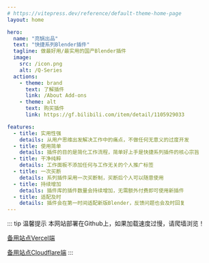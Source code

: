 ```yaml
---
# https://vitepress.dev/reference/default-theme-home-page
layout: home

hero:
  name: "亮锅出品"
  text: "快捷系列Blender插件"
  tagline: 做最好用/最实用的国产Blender插件
  image:
    src: /icon.png
    alt: /Q-Series
  actions:
    - theme: brand
      text: 了解插件
      link: /About Add-ons
    - theme: alt
      text: 购买插件
      link: https://gf.bilibili.com/item/detail/1105929033

features:
  - title: 实用性强
    details: 从用户思维出发解决工作中的痛点，不做任何无意义的过度开发
  - title: 使用简单
    details: 插件的目的是简化工作流程，简单好上手是快捷系列插件的核心宗旨
  - title: 干净纯粹
    details: 工作面板不添加任何与工作无关的个人推广标签
  - title: 一次买断
    details: 系列插件采用一次买断制，买断后个人可以随意使用
  - title: 持续增加
    details: 插件库的插件数量会持续增加，无需额外付费即可使用新插件
  - title: 适配及时
    details: 插件会在第一时间适配新版Blender，反馈问题也会及时回复
---
```


::: tip 温馨提示
本网站部署在Github上，如果加载速度过慢，请爬墙浏览！

[备用站点Vercel端](https://docs-qseries.vercel.app/ "部署在Vercel上") 

[备用站点Cloudflare端](https://docs-qseries.pages.dev/ "部署在Cloudflare Pages上")
:::